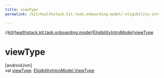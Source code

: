 ```yaml
---
title: viewType
permalink: /kit/healthstack.kit.task.onboarding.model/-eligibility-intro-model/view-type.html

---
```

//[kit](/kit.html)/[healthstack.kit.task.onboarding.model](../index.html)/[EligibilityIntroModel](index.html)/[viewType](view-type.html)



# viewType



[androidJvm]\
val [viewType](view-type.html): [EligibilityIntroModel.ViewType](-view-type/index.html)




